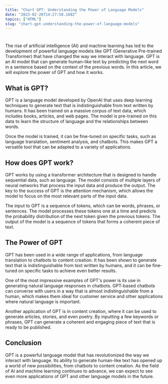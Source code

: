 ```yaml
---
title: "Chart GPT: Understanding the Power of Language Models"
date: "2023-02-26T14:27:58.168Z"
topics: ["HTML"]
slug: "chart-gpt-understanding-the-power-of-language-models"
---
```


# 

The rise of artificial intelligence (AI) and machine learning has led to the development of powerful language models like GPT (Generative Pre-trained Transformer) that have changed the way we interact with language. GPT is an AI model that can generate human-like text by predicting the next word in a sentence based on the context of the previous words. In this article, we will explore the power of GPT and how it works.

## What is GPT?

GPT is a language model developed by OpenAI that uses deep learning techniques to generate text that is indistinguishable from text written by humans. It has been trained on a massive corpus of text data, which includes books, articles, and web pages. The model is pre-trained on this data to learn the structure of language and the relationships between words. 

Once the model is trained, it can be fine-tuned on specific tasks, such as language translation, sentiment analysis, and chatbots. This makes GPT a versatile tool that can be adapted to a variety of applications.

## How does GPT work?

GPT works by using a transformer architecture that is designed to handle sequential data, such as language. The model consists of multiple layers of neural networks that process the input data and produce the output. The key to the success of GPT is the attention mechanism, which allows the model to focus on the most relevant parts of the input data.

The input to GPT is a sequence of tokens, which can be words, phrases, or sentences. The model processes these tokens one at a time and predicts the probability distribution of the next token given the previous tokens. The output of the model is a sequence of tokens that forms a coherent piece of text.

## The Power of GPT

GPT has been used in a wide range of applications, from language translation to chatbots to content creation. It has been shown to generate text that is indistinguishable from text written by humans, and it can be fine-tuned on specific tasks to achieve even better results.

One of the most impressive examples of GPT's power is its use in generating natural language responses in chatbots. GPT-based chatbots can converse with users in a way that is almost indistinguishable from a human, which makes them ideal for customer service and other applications where natural language is important.

Another application of GPT is in content creation, where it can be used to generate articles, stories, and even poetry. By inputting a few keywords or phrases, GPT can generate a coherent and engaging piece of text that is ready to be published.

## Conclusion

GPT is a powerful language model that has revolutionized the way we interact with language. Its ability to generate human-like text has opened up a world of new possibilities, from chatbots to content creation. As the field of AI and machine learning continues to advance, we can expect to see even more applications of GPT and other language models in the future.
